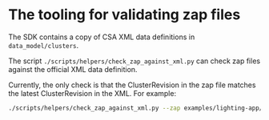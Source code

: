 # The tooling for validating zap files

The SDK contains a copy of CSA XML data definitions in `data_model/clusters`.

The script `./scripts/helpers/check_zap_against_xml.py` can check zap files
against the official XML data definition.

Currently, the only check is that the ClusterRevision in the zap file matches
the latest ClusterRevision in the XML. For example:

```sh
./scripts/helpers/check_zap_against_xml.py --zap examples/lighting-app/lighting-common/lighting-app.zap --matter-root .
```
